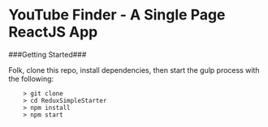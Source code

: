 # YouTube Finder - A Single Page ReactJS App 

###Getting Started###

Folk, clone this repo, install dependencies, then start the gulp process with the following:

```
	> git clone
	> cd ReduxSimpleStarter
	> npm install
	> npm start
```
